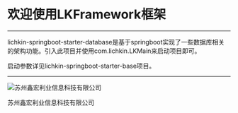 # 欢迎使用LKFramework框架

------

lichkin-springboot-starter-database是基于springboot实现了一些数据库相关的架构功能。引入此项目并使用com.lichkin.LKMain来启动项目即可。

启动参数详见lichkin-springboot-starter-base项目。

------
![苏州鑫宏利业信息科技有限公司](https://avatars2.githubusercontent.com/u/30554748?v=4&s=200=400x400)

苏州鑫宏利业信息科技有限公司

